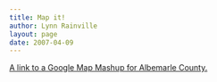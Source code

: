 ```yaml
---
title: Map it!
author: Lynn Rainville
layout: page
date: 2007-04-09
---
```

[A link to a Google Map Mashup for Albemarle County.](http://maps.google.com/maps/ms?hl=en&q=&ie=UTF8&z=10&ll=38.056742,-78.677216&spn=0.448748,0.88028&om=1&msid=111064276438729927315.00000111ce472b03be511&msa=0)
